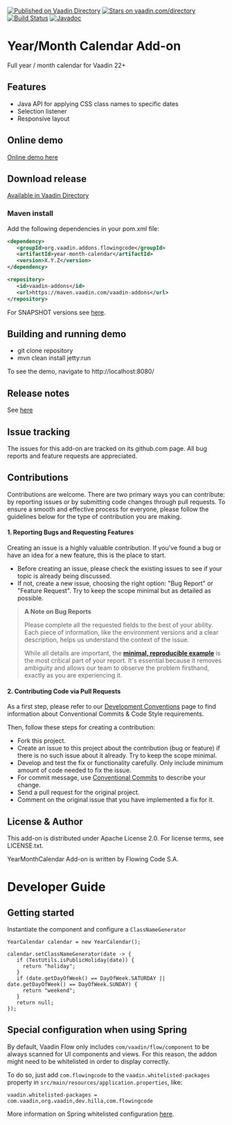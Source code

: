[![Published on Vaadin Directory](https://img.shields.io/badge/Vaadin%20Directory-published-00b4f0.svg)](https://vaadin.com/directory/component/year-month-calendar-add-on)
[![Stars on vaadin.com/directory](https://img.shields.io/vaadin-directory/star/year-month-calendar-add-on.svg)](https://vaadin.com/directory/component/year-month-calendar-add-on)
[![Build Status](https://jenkins.flowingcode.com/job/YearMonthCalendar-addon/badge/icon)](https://jenkins.flowingcode.com/job/YearMonthCalendar-addon)
[![Javadoc](https://img.shields.io/badge/javadoc-00b4f0)](https://javadoc.flowingcode.com/artifact/org.vaadin.addons.flowingcode/year-month-calendar)

# Year/Month Calendar Add-on

Full year / month calendar for Vaadin 22+

## Features

* Java API for applying CSS class names to specific dates
* Selection listener
* Responsive layout

## Online demo

[Online demo here](http://addonsv23.flowingcode.com/year-month-calendar)

## Download release

[Available in Vaadin Directory](https://vaadin.com/directory/component/year-month-calendar-add-on)

### Maven install

Add the following dependencies in your pom.xml file:

```xml
<dependency>
   <groupId>org.vaadin.addons.flowingcode</groupId>
   <artifactId>year-month-calendar</artifactId>
   <version>X.Y.Z</version>
</dependency>
```

```xml
<repository>
   <id>vaadin-addons</id>
   <url>https://maven.vaadin.com/vaadin-addons</url>
</repository>
```

For SNAPSHOT versions see [here](https://maven.flowingcode.com/snapshots/).


## Building and running demo

- git clone repository
- mvn clean install jetty:run

To see the demo, navigate to http://localhost:8080/

## Release notes

See [here](https://github.com/FlowingCode/YearMonthCalendarAddon/releases)

## Issue tracking

The issues for this add-on are tracked on its github.com page. All bug reports and feature requests are appreciated. 

## Contributions

Contributions are welcome. There are two primary ways you can contribute: by reporting issues or by submitting code changes through pull requests. To ensure a smooth and effective process for everyone, please follow the guidelines below for the type of contribution you are making.

#### 1. Reporting Bugs and Requesting Features

Creating an issue is a highly valuable contribution. If you've found a bug or have an idea for a new feature, this is the place to start.

* Before creating an issue, please check the existing issues to see if your topic is already being discussed.
* If not, create a new issue, choosing the right option: "Bug Report" or "Feature Request". Try to keep the scope minimal but as detailed as possible.

> **A Note on Bug Reports**
> 
> Please complete all the requested fields to the best of your ability. Each piece of information, like the environment versions and a clear description, helps us understand the context of the issue.
> 
> While all details are important, the **[minimal, reproducible example](https://stackoverflow.com/help/minimal-reproducible-example)** is the most critical part of your report. It's essential because it removes ambiguity and allows our team to observe the problem firsthand, exactly as you are experiencing it.

#### 2. Contributing Code via Pull Requests

As a first step, please refer to our [Development Conventions](https://github.com/FlowingCode/DevelopmentConventions) page to find information about Conventional Commits & Code Style requirements.

Then, follow these steps for creating a contribution:
 
- Fork this project.
- Create an issue to this project about the contribution (bug or feature) if there is no such issue about it already. Try to keep the scope minimal.
- Develop and test the fix or functionality carefully. Only include minimum amount of code needed to fix the issue.
- For commit message, use [Conventional Commits](https://github.com/FlowingCode/DevelopmentConventions/blob/main/conventional-commits.md) to describe your change.
- Send a pull request for the original project.
- Comment on the original issue that you have implemented a fix for it.

## License & Author

This add-on is distributed under Apache License 2.0. For license terms, see LICENSE.txt.

YearMonthCalendar Add-on is written by Flowing Code S.A.

# Developer Guide

## Getting started

Instantiate the component and configure a `ClassNameGenerator`

```
YearCalendar calendar = new YearCalendar();

calendar.setClassNameGenerator(date -> {
   if (TestUtils.isPublicHoliday(date)) {
     return "holiday";
   }
   if (date.getDayOfWeek() == DayOfWeek.SATURDAY || date.getDayOfWeek() == DayOfWeek.SUNDAY) {
     return "weekend";
   }
   return null;
});
```

## Special configuration when using Spring

By default, Vaadin Flow only includes ```com/vaadin/flow/component``` to be always scanned for UI components and views. For this reason, the addon might need to be whitelisted in order to display correctly. 

To do so, just add ```com.flowingcode``` to the ```vaadin.whitelisted-packages``` property in ```src/main/resources/application.properties```, like:

```vaadin.whitelisted-packages = com.vaadin,org.vaadin,dev.hilla,com.flowingcode```
 
More information on Spring whitelisted configuration [here](https://vaadin.com/docs/latest/integrations/spring/configuration/#configure-the-scanning-of-packages).

